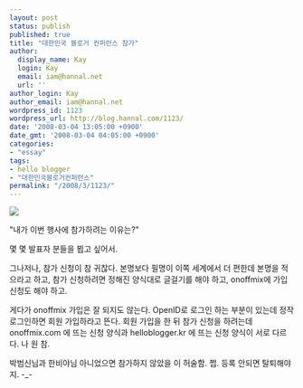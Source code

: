 ```yaml
---
layout: post
status: publish
published: true
title: "대한민국 블로거 컨퍼런스 참가"
author:
  display_name: Kay
  login: Kay
  email: iam@hannal.net
  url: ''
author_login: Kay
author_email: iam@hannal.net
wordpress_id: 1123
wordpress_url: http://blog.hannal.com/1123/
date: '2008-03-04 13:05:00 +0900'
date_gmt: '2008-03-04 04:05:00 +0900'
categories:
- "essay"
tags:
- hello blogger
- "대한민국블로거컨퍼런스"
permalink: "/2008/3/1123/"
---
```

<p><a href="http://helloblogger.kr" target="_blank" alt="대한민국블로거컨퍼런스"><img src="http://helloblogger.kr/img/blogger_234_60.jpg"/></a></p>
<p>"내가 이번 행사에 참가하려는 이유는?"</p>
<p>몇 몇 발표자 분들을 뵙고 싶어서.</p>
<p>그나저나, 참가 신청이 참 귀찮다. 본명보다 필명이 이쪽 세계에서 더 편한데 본명을 적으라고 하고, 참가 신청하려면 정해진 양식대로 글걸기를 해야 하고, onoffmix에 가입 신청도 해야 하고.</p>
<p>게다가 onoffmix 가입은 잘 되지도 않는다. OpenID로 로그인 하는 부분이 있는데 정작 로그인하면 회원 가입하라고 뜬다. 회원 가입을 한 뒤 참가 신청을 하려는데 onoffmix.com 에 뜨는 신청 양식과 helloblogger.kr 에 뜨는 신청 양식이 서로 다르다. 나 원 참.</p>
<p>박범신님과 한비야님 아니었으면 참가하지 않았을 이 허술함. 쩝. 등록 안되면 탈퇴해야지. -_-</p>
